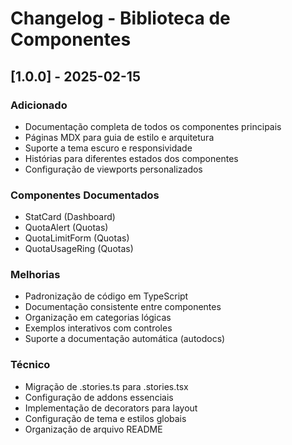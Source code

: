 # Changelog - Biblioteca de Componentes

## [1.0.0] - 2025-02-15

### Adicionado
- Documentação completa de todos os componentes principais
- Páginas MDX para guia de estilo e arquitetura
- Suporte a tema escuro e responsividade
- Histórias para diferentes estados dos componentes
- Configuração de viewports personalizados

### Componentes Documentados
- StatCard (Dashboard)
- QuotaAlert (Quotas)
- QuotaLimitForm (Quotas)
- QuotaUsageRing (Quotas)

### Melhorias
- Padronização de código em TypeScript
- Documentação consistente entre componentes
- Organização em categorias lógicas
- Exemplos interativos com controles
- Suporte a documentação automática (autodocs)

### Técnico
- Migração de .stories.ts para .stories.tsx
- Configuração de addons essenciais
- Implementação de decorators para layout
- Configuração de tema e estilos globais
- Organização de arquivo README
